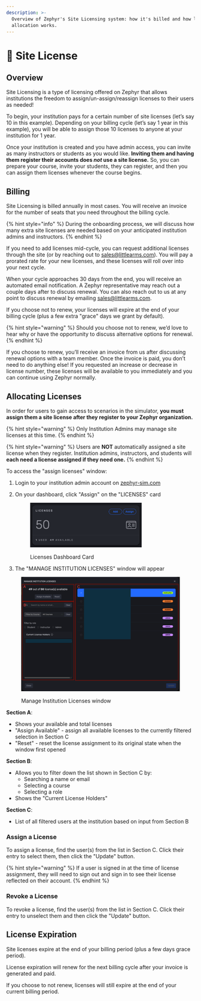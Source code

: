 ```yaml
---
description: >-
  Overview of Zephyr's Site Licensing system: how it's billed and how license
  allocation works.
---
```


# 🪪 Site License

## Overview

Site Licensing is a type of licensing offered on Zephyr that allows institutions the freedom to assign/un-assign/reassign licenses to their users as needed!

To begin, your institution pays for a certain number of site licenses (let’s say 10 in this example). Depending on your billing cycle (let’s say 1 year in this example), you will be able to assign those 10 licenses to anyone at your institution for 1 year.

Once your institution is created and you have admin access, you can invite as many instructors or students as you would like. **Inviting them and having them register their accounts does&#x20;**_**not**_**&#x20;use a site license.** So, you can prepare your course, invite your students, they can register, and then you can assign them licenses whenever the course begins.

## Billing

Site Licensing is billed annually in most cases. You will receive an invoice for the number of seats that you need throughout the billing cycle.

{% hint style="info" %}
During the onboarding process, we will discuss how many extra site licenses are needed based on your anticipated institution admins and instructors.
{% endhint %}

If you need to add licenses mid-cycle, you can request additional licenses through the site (or by reaching out to [sales@littlearms.com](mailto:sales@littlearms.com)). You will pay a prorated rate for your new licenses, and these licenses will roll over into your next cycle.

When your cycle approaches 30 days from the end, you will receive an automated email notification. A Zephyr representative may reach out a couple days after to discuss renewal. You can also reach out to us at any point to discuss renewal by emailing [sales@littlearms.com](mailto:sales@littlearms.com).

If you choose not to renew, your licenses will expire at the end of your billing cycle (plus a few extra "grace" days we grant by default).

{% hint style="warning" %}
Should you choose not to renew, we’d love to hear why or have the opportunity to discuss alternative options for renewal.
{% endhint %}

If you choose to renew, you’ll receive an invoice from us after discussing renewal options with a team member. Once the invoice is paid, you don’t need to do anything else! If you requested an increase or decrease in license number, these licenses will be available to you immediately and you can continue using Zephyr normally.

## Allocating Licenses

In order for users to gain access to scenarios in the simulator, **you must assign them a site license after they register to your Zephyr organization.**&#x20;

{% hint style="warning" %}
Only Institution Admins may manage site licenses at this time.
{% endhint %}

{% hint style="warning" %}
Users are **NOT** automatically assigned a site license when they register. Institution admins, instructors, and students will **each need a license assigned if they need one.**
{% endhint %}

To access the "assign licenses" window:

1. Login to your institution admin account on [zephyr-sim.com](https://zephyr-sim.com)
2.  On your dashboard, click "Assign" on the "LICENSES" card

    <figure><img src="../.gitbook/assets/image (2) (1).png" alt="" width="298"><figcaption><p>Licenses Dashboard Card</p></figcaption></figure>
3. The "MANAGE INSTITUTION LICENSES" window will appear

<figure><img src="../.gitbook/assets/image (4).png" alt=""><figcaption><p>Manage Institution Licenses window</p></figcaption></figure>

**Section A**:&#x20;

* Shows your available and total licenses
* "Assign Available" - assign all available licenses to the currently filtered selection in Section C
* "Reset" - reset the license assignment to its original state when the window first opened

**Section B**:

* Allows you to filter down the list shown in Section C by:
  * Searching a name or email
  * Selecting a course
  * Selecting a role
* Shows the "Current License Holders"

**Section C**:

* List of all filtered users at the institution based on input from Section B

### Assign a License

To assign a license, find the user(s) from the list in Section C. Click their entry to select them, then click the "Update" button.

{% hint style="warning" %}
If a user is signed in at the time of license assignment, they will need to sign out and sign in to see their license reflected on their account.
{% endhint %}

### Revoke a License

To revoke a license, find the user(s) from the list in Section C. Click their entry to unselect them and then click the "Update" button.

## License Expiration

Site licenses expire at the end of your billing period (plus a few days grace period).

License expiration will renew for the next billing cycle after your invoice is generated and paid.

If you choose to not renew, licenses will still expire at the end of your current billing period.





